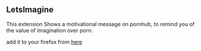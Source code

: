 ## LetsImagine
This extension Shows a motivational message on pornhub, to remind you of the value of imagination over porn.

add it to your firefox from [here](https://addons.mozilla.org/en-US/firefox/addon/letsimagine/)
